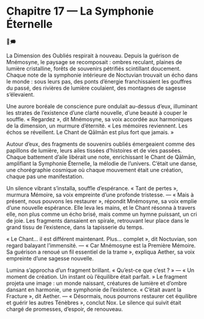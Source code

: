 # Chapitre 17 — La Symphonie Éternelle

🌠🗯️

La Dimension des Oubliés respirait à nouveau. Depuis la guérison de Mnémosyne, le paysage se recomposait : ombres reculant, plaines de lumière cristalline, forêts de souvenirs pétrifiés scintillant doucement. Chaque note de la symphonie intérieure de Noctuvian trouvait un écho dans le monde : sous leurs pas, des ponts d’énergie franchissaient les gouffres du passé, des rivières de lumière coulaient, des montagnes de sagesse s’élevaient.

Une aurore boréale de conscience pure ondulait au-dessus d’eux, illuminant les strates de l’existence d’une clarté nouvelle, d’une beauté à couper le souffle. « Regardez », dit Mnémosyne, sa voix accordée aux harmoniques de la dimension, un murmure d’éternité. « Les mémoires reviennent. Les échos se réveillent. Le Chant de Qālmān est plus fort que jamais. »

Autour d’eux, des fragments de souvenirs oubliés émergeaient comme des papillons de lumière, leurs ailes tissées d’histoires et de vies passées. Chaque battement d’aile libérait une note, enrichissant le Chant de Qālmān, amplifiant la Symphonie Éternelle, la mélodie de l’univers. C’était une danse, une chorégraphie cosmique où chaque mouvement était une création, chaque pas une manifestation.

Un silence vibrant s’installa, souffle d’espérance. « Tant de pertes », murmura Mémoire, sa voix empreinte d’une profonde tristesse. — « Mais à présent, nous pouvons les restaurer », répondit Mnémosyne, sa voix emplie d’une nouvelle espérance. Elle leva les mains, et le Chant résonna à travers elle, non plus comme un écho brisé, mais comme un hymne puissant, un cri de joie. Les fragments dansaient en spirale, retrouvant leur place dans le grand tissu de l’existence, dans la tapisserie du temps.

« Le Chant… il est différent maintenant. Plus… complet », dit Noctuvian, son regard balayant l’immensité. — « Car Mnémosyne est la Première Mémoire. Sa guérison a renoué un fil essentiel de la trame », expliqua Aether, sa voix empreinte d’une sagesse nouvelle.

Lumina s’approcha d’un fragment brillant. « Qu’est-ce que c’est ? » — « Un moment de création. Un instant où l’équilibre était parfait. » Le fragment projeta une image : un monde naissant, créatures de lumière et d’ombre dansant en harmonie, une symphonie de l’existence. « C’était avant la Fracture », dit Aether. — « Désormais, nous pourrons restaurer cet équilibre et guérir les autres Ténèbres », conclut Nox. Le silence qui suivit était chargé de promesses, d’espoir, de renouveau.
